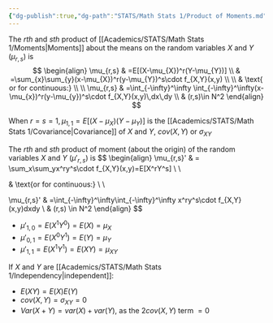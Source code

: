 ```yaml
---
{"dg-publish":true,"dg-path":"STATS/Math Stats 1/Product of Moments.md","permalink":"/stats/math-stats-1/product-of-moments/","created":"2024-11-12T16:10:45.121-05:00","updated":"2025-07-07T18:02:31.443-04:00"}
---
```


The *rth* and *sth* product of [[Academics/STATS/Math Stats 1/Moments\|Moments]] about the means on the random variables $X$ and $Y$ ($\mu_{r,s}$) is
$$
\begin{align}
\mu_{r,s} & =E[(X-\mu_{X})^r(Y-\mu_{Y})] \\
 & =\sum_{x}\sum_{y}(x-\mu_{X})^r(y-\mu_{Y})^s\cdot f_{X,Y}(x,y) \\ \\
 & \text{ or for continuous:} \\ \\
\mu_{r,s} & =\int_{-\infty}^\infty \int_{-\infty}^\infty(x-\mu_{x})^r(y-\mu_{y})^s\cdot f_{X,Y}(x,y)\,dx\,dy \\
 & (r,s)\in N^2
\end{align}
$$

When $r=s=1, \mu_{1,1}=E[(X-\mu_{X})(Y-\mu_{Y})]$ is the [[Academics/STATS/Math Stats 1/Covariance\|Covariance]] of $X$ and $Y$, $cov(X,Y)$ or $\sigma_{XY}$

The *rth* and *sth* product of moment (about the origin) of the random variables $X$ and $Y$ ($\mu'_{r,s}$) is
$$
\begin{align}
\mu_{r,s}' & =  \sum_x\sum_yx^ry^s\cdot f_{X,Y}(x,y)=E[X^rY^s] \\ \\

 & \text{or for continuous:} \\ \\

\mu_{r,s}' & =\int_{-\infty}^\infty\int_{-\infty}^\infty x^ry^s\cdot f_{X,Y}(x,y)dxdy \\
  &  (r,s)  \in N^2
\end{align}
$$
- $\mu'_{1,0}=E(X^1Y^0)=E(X)=\mu_{X}$
- $\mu'_{0,1}=E(X^0Y^1)=E(Y)=\mu_{Y}$
- $\mu'_{1,1}=E(X^1Y^1)=E(XY)=\mu_{XY}$

If $X$ and $Y$ are [[Academics/STATS/Math Stats 1/Independency\|independent]]:
- $E(XY)=E(X)E(Y)$
- $cov(X,Y)=\sigma_{XY}=0$
- $Var(X+Y)=var(X)+var(Y)$, as the $2cov(X,Y)$ term $=0$




